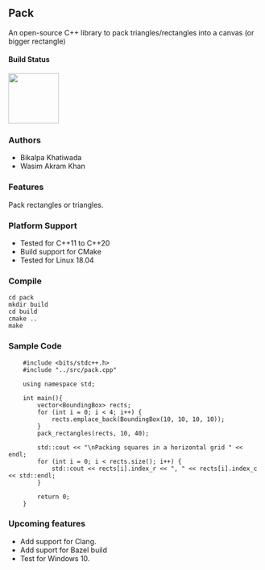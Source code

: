 ## Pack
An open-source C++ library to pack triangles/rectangles into a canvas (or bigger rectangle)

#### Build Status
<img src="https://travis-ci.com/wasimusu/pack.svg?branch=master" width="100">


### Authors
- Bikalpa Khatiwada
- Wasim Akram Khan

### Features
Pack rectangles or triangles.

### Platform Support
* Tested for C++11 to C++20
* Build support for CMake
* Tested for Linux 18.04

### Compile
```
cd pack
mkdir build
cd build
cmake ..
make
```

### Sample Code
```
    #include <bits/stdc++.h>
    #include "../src/pack.cpp"
    
    using namespace std;
    
    int main(){
        vector<BoundingBox> rects;
        for (int i = 0; i < 4; i++) {
            rects.emplace_back(BoundingBox(10, 10, 10, 10));
        }
        pack_rectangles(rects, 10, 40);
    
        std::cout << "\nPacking squares in a horizontal grid " << endl;
        for (int i = 0; i < rects.size(); i++) {
            std::cout << rects[i].index_r << ", " << rects[i].index_c << std::endl;
        }
        
        return 0;    
    }

```

### Upcoming features
* Add support for Clang.
* Add suport for Bazel build
* Test for Windows 10.